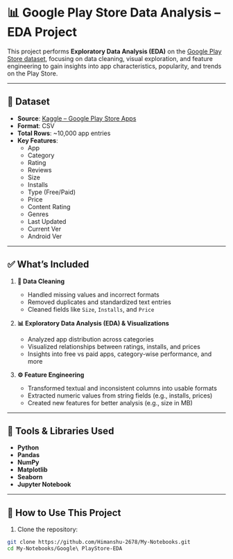 # 📊 Google Play Store Data Analysis – EDA Project

This project performs **Exploratory Data Analysis (EDA)** on the [Google Play Store dataset](https://www.kaggle.com/datasets/lava18/google-play-store-apps), focusing on data cleaning, visual exploration, and feature engineering to gain insights into app characteristics, popularity, and trends on the Play Store.

---

## 📂 Dataset

- **Source**: [Kaggle – Google Play Store Apps](https://www.kaggle.com/datasets/lava18/google-play-store-apps)
- **Format**: CSV
- **Total Rows**: ~10,000 app entries
- **Key Features**:
  - App
  - Category
  - Rating
  - Reviews
  - Size
  - Installs
  - Type (Free/Paid)
  - Price
  - Content Rating
  - Genres
  - Last Updated
  - Current Ver
  - Android Ver

---

## ✅ What’s Included

1. **🔧 Data Cleaning**  
   - Handled missing values and incorrect formats  
   - Removed duplicates and standardized text entries  
   - Cleaned fields like `Size`, `Installs`, and `Price`  

2. **📊 Exploratory Data Analysis (EDA) & Visualizations**  
   - Analyzed app distribution across categories  
   - Visualized relationships between ratings, installs, and prices  
   - Insights into free vs paid apps, category-wise performance, and more

3. **⚙️ Feature Engineering**  
   - Transformed textual and inconsistent columns into usable formats  
   - Extracted numeric values from string fields (e.g., installs, prices)  
   - Created new features for better analysis (e.g., size in MB)

---

## 🧰 Tools & Libraries Used

- **Python**
- **Pandas**
- **NumPy**
- **Matplotlib**
- **Seaborn**
- **Jupyter Notebook**

---

## 🧪 How to Use This Project

1. Clone the repository:

```bash
git clone https://github.com/Himanshu-2678/My-Notebooks.git
cd My-Notebooks/Google\ PlayStore-EDA
